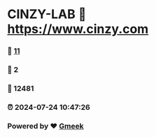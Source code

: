 # CINZY-LAB :link: https://www.cinzy.com 
### :page_facing_up: [11](https://www.cinzy.com/tag.html) 
### :speech_balloon: 2 
### :hibiscus: 12481 
### :alarm_clock: 2024-07-24 10:47:26 
### Powered by :heart: [Gmeek](https://github.com/Meekdai/Gmeek)
